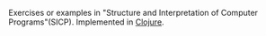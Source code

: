 Exercises or examples in "Structure and Interpretation of Computer Programs"(SICP).
Implemented in [Clojure](http://clojure.org).
